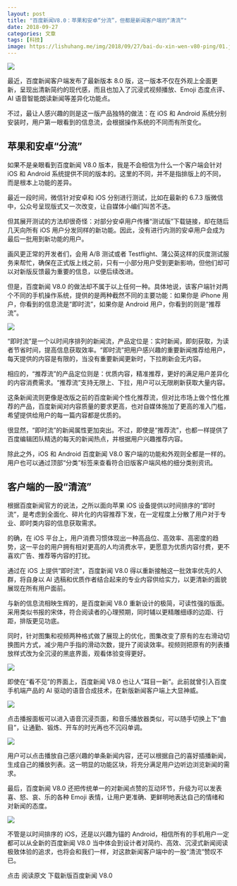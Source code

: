 ```yaml
---
layout: post
title: "百度新闻V8.0：苹果和安卓“分流”，但都是新闻客户端的“清流”"
date: 2018-09-27
categories: 文章
tags: [科技]
image: https://lishuhang.me/img/2018/09/27/bai-du-xin-wen-v80-ping/01.jpg
---
```


![](https://lishuhang.me/img/2018/09/27/bai-du-xin-wen-v80-ping/01.jpg)

最近，百度新闻客户端发布了最新版本 8.0 版，这一版本不仅在外观上全面更新，呈现出清新简约的现代感，而且也加入了沉浸式视频播放、Emoji 态度点评、AI 语音智能朗读新闻等差异化功能点。

不过，最让人感兴趣的则是这一版产品独特的做法：在 iOS 和 Android 系统分别安装时，用户第一眼看到的信息流，会根据操作系统的不同而有所变化。

## 苹果和安卓“分流”

如果不是亲眼看到百度新闻 V8.0 版本，我是不会相信为什么一个客户端会针对 iOS 和 Android 系统提供不同的版本的。这里的不同，并不是指排版上的不同，而是根本上功能的差异。

最近一段时间，微信针对安卓和 iOS 分别进行测试，比如在最新的 6.7.3 版微信中，公众号呈现版式又一次改变，让自媒体小编们叫苦不迭。

但其展开测试的方法却很奇怪：对部分安卓用户传播“测试版”下载链接，却在随后几天向所有 iOS 用户分发同样的新功能。因此，没有进行内测的安卓用户会成为最后一批用到新功能的用户。

画风更正常的开发者们，会用 A/B 测试或者 Testflight、蒲公英这样的灰度测试服务来帮忙，确保在正式版上线之前，只有一小部分用户受到更新影响，但他们却可以对新版反馈最为重要的信息，以便后续改进。

但是，百度新闻 V8.0 的做法却不属于以上任何一种。具体地说，该客户端针对两个不同的手机操作系统，提供的是两种截然不同的主要功能：如果你是 iPhone 用户，你看到的信息流是“即时流”，如果你是 Android 用户，你看到的则是“推荐流”。

![](https://lishuhang.me/img/2018/09/27/bai-du-xin-wen-v80-ping/02.png)

“即时流”是一个以时间序排列的新闻流，产品定位是：实时新闻，即刻获取，为读者节省时间，提高信息获取效率。“即时流”把用户感兴趣的重要新闻推荐给用户，每天提供的内容是有限的，当没有重要新闻更新时，下拉刷新会无内容。

相应的，“推荐流”的产品定位则是：优质内容，精准推荐，更好的满足用户差异化的内容消费需求。“推荐流”支持无限上、下拉，用户可以无限刷新获取大量内容。

这条新闻流则更像是改版之前的百度新闻个性化推荐流，但对比市场上做个性化推荐的产品，百度新闻对内容质量的要求更高，也对自媒体施加了更高的准入门槛，希望提供给用户的每一篇内容都是优质的。

很显然，“即时流”的新闻属性更加突出。不过，即使是“推荐流”，也都一样提供了百度编辑团队精选的每天的新闻热点，并根据用户兴趣推荐内容。

除此之外，iOS 和 Android 百度新闻 V8.0 客户端的功能和外观则全都是一样的。用户也可以通过顶部“分类”标签来查看符合旧版客户端风格的细分类别资讯。

## 客户端的一股“清流”

根据百度新闻官方的说法，之所以面向苹果 iOS 设备提供以时间排序的“即时流”，是考虑到全面化、碎片化的内容推荐下发，在一定程度上分散了用户对于专业、即时类内容的信息获取需求。

的确，在 iOS 平台上，用户消费习惯体现出一种高品位、高效率、高密度的趋势，这一平台的用户拥有相对更高的人均消费水平，更愿意为优质内容付费，更不喜欢广告、推荐等内容的打扰。

通过在 iOS 上提供“即时流”，百度新闻 V8.0 得以重新接触这一批效率优先的人群，将自身以 AI 选稿和优质作者结合起来的专业内容供给实力，以更清新的面貌展现在所有用户面前。

与新的信息流相映生辉的，是百度新闻 V8.0 重新设计的极简，可读性强的版面。采用类似书报的宋体，符合阅读者的心理预期，同时辅以更精雕细琢的边距、行距，排版更见功底。

同时，针对图集和视频两种格式做了展现上的优化，图集改变了原有的左右滑动切换图片方式，减少用户手指的滑动次数，提升了阅读效率。视频则把原有的列表播放样式改为全沉浸的黑底界面，观看体验变得更好。

![](https://lishuhang.me/img/2018/09/27/bai-du-xin-wen-v80-ping/03.jpg)

即使在“看不见”的界面上，百度新闻 V8.0 也让人“耳目一新”。此前就曾引入百度手机端产品的 AI 驱动的语音合成技术，在新版新闻客户端上大显神威。

![](https://lishuhang.me/img/2018/09/27/bai-du-xin-wen-v80-ping/04.jpg)

点击播报面板可以进入语音沉浸页面，和音乐播放器类似，可以随手切换上下“曲目”，让通勤、锻炼、开车的时光再也不沉闷单调。

![](https://lishuhang.me/img/2018/09/27/bai-du-xin-wen-v80-ping/05.jpg)

用户可以点击播放自己感兴趣的单条新闻内容，还可以根据自己的喜好插播新闻，生成自己的播放列表。这一明显的功能区块，将充分满足用户边听边浏览新闻的需求。

最后，百度新闻 V8.0 还把传统单一的对新闻点赞的互动环节，升级为可以发表喜、怒、哀、乐的各种 Emoji 表情，让用户更准确、更鲜明地表达自己的情绪和对新闻的态度。

![](https://lishuhang.me/img/2018/09/27/bai-du-xin-wen-v80-ping/06.jpg)

不管是以时间排序的 iOS，还是以兴趣为锚的 Android，相信所有的手机用户一定都可以从全新的百度新闻 V8.0 当中体会到设计者对简约、高效、沉浸式新闻阅读极致体验的追求，也将会和我们一样，对这款新闻客户端中的一股“清流”赞叹不已。

点击 阅读原文 下载新版百度新闻 V8.0